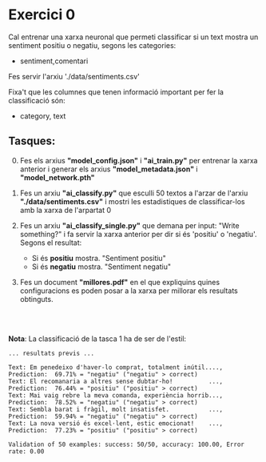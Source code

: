 # Exercici 0

Cal entrenar una xarxa neuronal que permeti classificar si un text mostra un sentiment positiu o negatiu, segons les categories: 

- sentiment,comentari

Fes servir l'arxiu './data/sentiments.csv'

Fixa't que les columnes que tenen informació important per fer la classificació són:

- category, text

## Tasques:

0) Fes els arxius **"model_config.json"** i **"ai_train.py"** per entrenar la xarxa anterior i generar els arxius **"model_metadata.json"** i **"model_network.pth"**

1) Fes un arxiu **"ai_classify.py"** que esculli 50 textos a l'arzar de l'arxiu **"./data/sentiments.csv"** i mostri les estadistiques de classificar-los amb la xarxa de l'arpartat 0

2) Fes un arxiu **"ai_classify_single.py"** que demana per input: "Write something?" i fa servir la xarxa anterior per dir si és 'positiu' o 'negatiu'. Segons el resultat:

    - Si és **positiu** mostra. "Sentiment positiu"
    - Si és **negatiu** mostra. "Sentiment negatiu"

3) Fes un document **"millores.pdf"** en el que expliquins quines configuracions es poden posar a la xarxa per millorar els resultats obtinguts.

<br/><br/>

**Nota**: La classificació de la tasca 1 ha de ser de l'estil:

```text
... resultats previs ...

Text: Em penedeixo d'haver-lo comprat, totalment inútil...., Prediction:  69.71% = "negatiu" ("negatiu" > correct)
Text: El recomanaria a altres sense dubtar-ho!          ..., Prediction:  76.44% = "positiu" ("positiu" > correct)
Text: Mai vaig rebre la meva comanda, experiència horrib..., Prediction:  78.52% = "negatiu" ("negatiu" > correct)
Text: Sembla barat i fràgil, molt insatisfet.           ..., Prediction:  59.94% = "negatiu" ("negatiu" > correct)
Text: La nova versió és excel·lent, estic emocionat!    ..., Prediction:  77.23% = "positiu" ("positiu" > correct)

Validation of 50 examples: success: 50/50, accuracy: 100.00, Error rate: 0.00
```